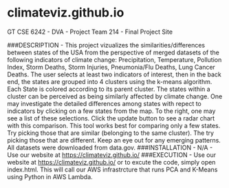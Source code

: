 # climateviz.github.io
GT CSE 6242 - DVA - Project Team 214 - Final Project Site

###DESCRIPTION - 
    This project vizualizes the similarities/differences between states of the USA from the perspective of merged datasets of the following indicators of climate change: Precipitation, Temperature, Pollution Index, Storm Deaths, Storm Injuries, Pneumonia/Flu Deaths, Lung Cancer Deaths. The user selects at least two indicators of interest, then in the back end, the states are grouped into 4 clusters using the k-means algorithm. Each State is colored according to its parent cluster. The states within a cluster can be perceived as being similarly affected by climate change.
    One may investigate the detailed differences among states with repect to indicators by clicking on a few states from the map. To the right, one may see a list of these selections. Click the update button to see a radar chart with this comparison. This tool works best for comparing only a few states. Try picking those that are similar (belonging to the same cluster). The try picking those that are different. Keep an eye out for any emerging patterns.
    All datasets were downloaded from data.gov. 
###INSTALLATION - 
    N/A - Use our website at https://climateviz.github.io/
###EXECUTION - 
    Use our website at https://climateviz.github.io/ or to excute the code, simply open index.html. 
    This will call our AWS infrastrcture that runs PCA and K-Means using Python in AWS Lambda.
    